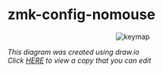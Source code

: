 # zmk-config-nomouse




<div align="center">

![keymap](https://github.com/lucordes/zmk-config-mouse/assets/31887821/d457206b-73e8-4b4e-86a0-5c9ee819ebcb)


</div>

*This diagram was created using draw.io*  
*Click [HERE](https://viewer.diagrams.net/?tags=%7B%7D&highlight=0000ff&edit=_blank&layers=1&nav=1#R7V1bd9rIsv4t50HrnL3Xcpbul0fAVmbvcZycxJlJ5k0GGRQD8iD5tn%2F9VkstkLoLjECi2nL7IQFJLUBfVfXXVdVVijFaPH9cBfezT%2FEknCu6OnlWjHNF1zXDNrL%2FyJEXekRVteLIdBVN6LHNgW%2FRf8LyQnr0IZqESe3CNI7naXRfPziOl8twnNaOBatV%2FFS%2F7Dae1z%2F1PpjST1Q3B76Ng3nIXfZnNElnxVFXdzbHfwuj6az8ZM32ijOLoLyY3jiZBZP4qXLIuFCM0SqO0%2BLV4nkUzsnTK59LMc7fcnb9xVbhMt1nwN%2BfPzvq70l8fvPw%2BywcXvwd%2F%2FXxjH7Zx2D%2BQH%2FwNf226Uv5CJ5mURp%2Buw%2FG5P1ThrNiDGfpYp6907KXQXJfPPjb6DnMPmt4Gy9TCmSGYvHeDxbRnMjAH%2BFqEiyD8jL6KRp9P4rn8Sr%2FVGPgD72RQ45H83nluOEaFyY5vooflhPygfnoJPt%2B0XJ6HWff7vxMtzaHLsPbdH2Mf2j0OT6GqzR8rhyiD%2FFjGC%2FCdPWSXULP6g4FtBRpSy%2FeP23kw6SXzCqiUR4LqERO13fegJa9oLjBGLoPy7vRix%2F%2FaQ0HX2%2Bvfvnff1ycaSYHonKhK%2B5IGVhHg7mK0yCN4mV2SO0W22W8DDlY%2B4iXocN42Yqniax8IEDBPJoS4RhnAIXZVcN5cBPOv8RJRKVmfYIgFmWG9ZK5ICUquz47oPe7idM0XrCKTX7RJFplP7kYGwZJurlmSMecn2m91XXL4YWnRR0vnlxViJyDhaj4g4UoSVfxXVi52M7%2FyJlymiRYJ3dhOp7RN3XBm86DJClFIkhmbZoM03PrsKuOh4y7YXSKu8Ea98NhbzhxtwCXYTBaamrOyeACaZWmcWj9JbJpz467ju67JiKv0qw6ivoJQYR1Trc4FK%2B%2BiAxjRzP0IppMyPfgJun1CW6S7qc82Bz44SRbLdK38SqdxdN4GcwvNkcrYJDnsrnmMs4fFkHoV5imL1Qkgoc0rgtQ%2BBylP%2Bhw8vonef3Bou%2FOnyunzl%2FKN8vsB%2F%2BovqmMIm83w%2FJ35ThuWl5bBUhqK9ep%2Bd8u4JP4YTUO91G3NFhNw3SXdXWpJJCnv1OUVuE8m%2BEe62t5SDDyoYPVKnipXHAfR8s0qdz5CzmwkVCPEVDDqcrYa5d7msWIZPH5GwFd%2F5BjZJafiRTdnqc5kX7MXk7Jy8H5v8uj2cdUTnACXxfnV2zfLtPG8IyaqavPTLY68PLrOOnUzx1bBaTxNv9riVyoep1crB06FTu0dldVDZHRnSFS5SLg5IsAx8NeA2hup7BzqB%2FOTkDUq2sADvr1BMLQz6ogVNGuCcUJnX%2BMET%2FpyhCeDDmZ%2BH%2BRKaoIHlyWWWoG8nKRdwj%2BKTF8BUNWEbXTeeZADHn%2FjC8xfMWYMn4bD1kN%2BTiK0Kt9ISBkHeTYasi7bPg1jMSwvsLRGAyBBc5JMbQ5DAcSw4aUxkG2pXyY6qvEsCGlOWGwEcSQX25%2Bkxg2ozToSwuNdxV9lCA2nBBt5AmxJFUVEH9IEBtaUw%2FZmmr8CnEkQWxoTrFpDZBrdy5BbLhGRNdEuUg8ek7UVeQ5UTddDrMm0Xjy%2BFqKxpfH243F7xE8NXkB8jzD8H0FiLAMNNXWnV3SUA3Rw4pDV%2BavR%2BhL2JEj9GtXRim1LpMj%2F8r1htVujH7nU2XygQfnyvDiaLPUVnyvbo6CTP0La8OFcH0ax9sWkkebhdhsDdNGnoWgTN4iByN7BMsa7PbfD2SbSP5Qz24pXAOFSKsdLIgM0AuScBqH2fGHiCjfIv4VsVcohHVy44L7%2BzkZN84RazR0GWc28rWRZLCaf%2FskFz7y3TX1%2Fjk%2FYa%2FvXyadFI%2BBXL%2F9MexzI5JW7ygDp5LcUty0%2FkHZ4eKRb0l6aTOx9mTcgMv7OyFZMOqpE7ptIusa78r6t2R8r%2BS%2FOEwSPHZYQOM3q11KEHeDaGkMiNjxOSB17bsE8RUQrTqI2HFyIKf0p8TwFQzZLUXoisj7lA%2FmXQWze6Jfm5xaxqtFMN9KyryRMpRstwu2O1IGw6Zsd8vV%2FVRozW5HoW2G46JH%2BnQ%2BvvCpryB2xnGxI306H1%2B4kiA25LjYeRPAvsHjHXl9B9ESzZzyXtl%2FSRAbklx0TeR9rJ8liA2JDXbMXeedd79LEJsRG%2FxwLe%2B8%2B02C2JDYYCdOGLzzTpFJTI2pDbZBNXj%2F3QcJYkNqg66LaP47BH%2FVe3BMdcXfTlk3BZZUoHQV8QGrysA4Gsxq2YITxNpVx3BVHZPYsVVxsEPrBu%2FsaGwhnFdc4zfgXfjrM%2FEIK1bjpqklabu4CZAH9arZaEFGDNX9YNWkxOZNwKlLlujc0%2B577aR13ZpXRKJZ7SRYCYHEzN31gJATM5mUcJPOWdvyMtkMct04QV6mAexDPW81bchrfX5ay1zjsJjbju1hN6Ka5RoWbX4C0iwJ8fSVwYVy4StDl7wWGlR0SsnupTI8AxlUoBISoZR2nlbQz%2FWBprcDJrunynCwNZR3DZYaei419LA9VugaagKuQgqqL0E9bM%2BVWfbOQAMVKiYpIWxChyxkY2sCbkMyczqKa%2FZ15vS6YUGmgW1jtzjWMhbU26CMtnOhfDgLQl%2BnmHAXFwJmb6sfaS05vHh3ArZmAk5RX1U8X%2FFMpaxeLSfNfXmPic17gB26EsJGvMfDNq8d9M3pOYQs3XGwjSpU%2FrrlWLQtg87t0Cn0dQ7gVNrMwJ7U%2FWaEClv3LcCdtIGzVYLcQzg5QuUiEyqrA0fSrkonh%2FevWNctObaTQRtayczIlo6c2VOm94vflE4kGNnqGFa5WkSDsYPegj3nO2bZ9kMU17wFuI%2FoBGkrQ62TkItQwLbkF7S0OrDogTQLcCWR6mAj0jC496i2loLPoIod87YAj9J7Ute20o0sTzR17dbPJBSGLfEh22DmUuxQjAU4mjaLTb4JaE%2Fw7IwbYbvvLcAXRKdQq%2FeWtr3NiAyq2DE2G3AJUVQdieqBxAjd9tqAZ4iEwS%2BUQf9ZUXubFUXT1Q4cRT3HkGNF2BEVG%2FASbViRJfFsyIqwffA24DGSGDbjQNhhMRvafNlPDDWjI8aDble3u4K0Hq828%2BYVXXAddJ0EPEAbPFvN%2FRMJz854D3bmmA14D47FsFq1oMVgdfHHgLqMl6ECbU%2FO%2F8iZWTCJnxS6i%2FkuTMcz%2BqYuA9N5kCT0zCRIZm3GRE2mvAp%2Bdw6VN8u%2Bph2NvKDaq7W1R4LJ%2B7TLlAU8HLe3WZlEj2V%2Bn6%2Fplcy%2FygkJeLMsUdtGTmbQVChN9PhCM4Li2FUCp22hKy4079JC6%2FM%2Bq2ZXSZz4qgk0I5YgNkvdtLGXNxrUrk6C2IgVOQ62cQWbz0kQmzAdBzttUwO6mkkQm9Ecx0DXRIjmSG7TkNvgKyPQ2EyC2IzbOBY2twE6mx0NYlsdePdw9R2yoaHm%2Fau6%2BGqewBNqNjvNlv59PKHQOxWKFne5HK%2FpbWg1s73Fxa4%2FrAGdsRRrqFjn0kA36yKBv%2FgE%2BmMpzlBxJJQNe0ngO4OALln%2F9w8JY7NeEvhuWqBPlmL1tvxUV%2B0kBFDH9%2BMRaquSKttpAT%2FYCbTKYmMm9F2vg5td8R9HQ%2Bc%2FvLdIZhQ1pD6Oim1rgT5arkSxIfNBN7ZAG61W6wr1EkVPOF3kvTuqRLEZ8cGPokA9pka6MuxtTePOKA66D97gXTxnEsWGFAc9HAa2BZMgNmE4AlhVmepzNMHB18T349jpjN%2Bg52tBDY9ovnr2DJY1NGu1b28pKqT67dr5Qy9IwmkcZscfouyfcBH%2Fitgr8u7O3Ljg%2Fn5Oxo1zyBoNXcZp%2FOrITUvaTeVeQ9%2Faq9akzfO2do9cAX0gi6fWUo7%2FziakbzycyzYcxQ%2FnQq2F%2BB0dV4M%2F9tzR0XbXTwdCto7gQFfVwoBxu7J8mqXByMK6gGULkBplan1ZNMvkzVtn7UFhTGUJyqOTij30SQqoQSmd0w2zij10vggUnJTO6YZpxR760g0oMCmd0w2TigXQRbl2a0xumKRiD92h6UB8tUUQT7bAaAEd1t0sADodpHy%2FVXRYNzK%2BAXR0ic42%2FzA%2ByXA6XrW9KXQ84XSn4wJvbwkd1qOLv1h2Og6QvSV0OFaAXcVdczqOfL0ldDhW4KJbto6XReZbQodlBfiWreNt6W9Kd1hWgK87HZSze6vosKxAUzVs5XE7dhY0MW2NdxYzgKqeGuYf2Dlh0FTsCueaK%2F0IWxmDpurYZs%2BVjoStlEEEsyc9CVs5gwjaI10JO0gD%2Bh5ctwNfghg5TW1wBSZPQlM97Awml1%2B%2FXn3%2F9GVwzqGGkJvkOrrvmhDP82zHCOx2UDFU94NVw8VTsbOQdIPvYhJOpmH5sOJVOoun8TKYX2yOMgK7ueYyzoOd5OCvME1fKATBQxrXYQufo%2FQHQfiDRd%2F9rJw5f6bg529e6Js9oDZ55TMMz%2FN9CFrfd1WaRrkFWvIgdgK7CueZwXgMa6MgjOjQL3GUfcQm%2BM7EbbX1Uqi8RxI%2FrMYhHbaB%2BoA7pcFqGqbcnXKhWf%2BiI%2BQIasbb5nQpUNi%2BrUaemqnXQdOx93fqQCLU8Lq3ewNbA9JlgcQubaEDuVDD6%2F6W8m8JSF1ngcTmuTqQDjW8lqb1NSBt8TSSDxEMr68%2Ff%2BwtlG2RZhZJ7IJs%2BpbeutkKZzDoLZpdcR4DO6NHB5rqDq972zyjM85jYJe10IE%2BusPr3lZD6I7zoK9C3lHr3M4IjwDqyMc3htejy6%2B9hbIjwmNgV2DTgba5qzAJ094iudMreAzZwU5U0oHuuTdx3F8k9a7YDnaqsw710O0ril1RHQEWH%2B9nt1t3VAdfF99PV6K2UORpDva2OL3jrsctdkIRFlWdmyexW5noXW927CGKJrMpXACfa9ebInuIosXmBODHQLrePNlHFNlULvyQZNebLPuIoieeLr6faqVtoWgbLIrorvKuN232EEWO3eA7WLve3NlDFDl2gx%2Fw6HoTaB9R5NgNvkXteLNoH1Fk2Q2%2BLna9p7SHKHLsBt873vUG0x6iyLMbdL9q1%2FtQe4giz27QYxxdb1ftI4osuxHAovK%2Bm17H%2F42uGA6%2BPvL%2Bm14n5XhdsRz0nBy3Ax%2FOzq3MAqHaGu1hU61M7J4NOrDjuVVYW4wnF38MrMt4GSpQu4b8j8d6FkziJ6XYqzsJktn6zHQeJAk9kdyF6XhWvjmdeHD2Gz0u7XXApyri8abrFxhcvYkT1i9wH5Z3oxc%2F%2FtMaDr7eXv3yv%2F%2B4OAOcQiND8YRu%2Bk4VuI5OMI%2BmRD7GGTphdtVwHtyE8y9xElHBWZ8gcEXjYH7JXJASdV2fHdD73cRpGi9Ypc5tQbTKfnIxNgySdHPNkI6htqwVxs1WBsQVGw1yYBQdegiCStkWipzZ9HIq4eTbO5FtZrbi6ZU2P8V9Wurq1I403jhlcbR9pXFVYNFcGBfRZJKXpGDlcX2Ck8cWxIztfbFuOIcmZxCFPF7O1L7J2TznFScRs6rZewqTtKeSV3aOZjfDZtIj9B7KjibH9TTICkoxa9YZr%2BbB02MLcsL2WNIsHVlOpIV6HxZKPMkD1uFUeoQuiPIO6btwsmNsn92k7IglO8IxI6gJdSE7Q77mXv9lR67UCqkAksQyqfDOFc%2BWUnEiqRBvnoFLCnkjZXi8V1hKxWHdhdc9V7CkwuTZx%2F%2B%2BQ2kQmXWIJzO6lJm3JjPYnMQENnTRgnZCNzPv1ezDNRDB5iQmsEFMSgXy%2BgU7oGnCi9qMTw%2Feo7sfSSjYHG8N21Twi9owGUt5wFrOYsuDtcVtOlIG0vV1MkLBtrzCpplAcwHp5Di1VHCtnLAXrECnAikV6IzCw55BttRYv1BcufhAW5JiSwVQ4ftq8IeUh33kga1E14bVYHinbtrI8sGvTr%2F9%2FMTJB0KHOdUxXFVXgO0U%2BrljQ52Eb%2FO%2FdoAyVK8GlF1m7Z2i7xyMFFQro8jkmkSP1SwvGhldZ3lVT0vFP9FEwLZnxfZNlkU6DuxaSB7LEV0Ly9ev9yzMHvnqZT2EvCFjaNdD8nYzLH9X7XXICiYkcVuxLRoH7lJA%2BgSLvoB72NSWmyEOVqvgpXLBPelMmFTuzHQ4dBhHqE4TsLZ1RGSvt2mjy43UFd9gI4PNuiDufKi7rVo%2BJUl71gKRMYyWDBzbMHfd8gDNwJ26vbFAe4L1luipaWk1UK0T7tmHQe14oze3I%2FjwPZ%2BH7Qiu7QGubfWty0B1R3Btq3AbqHt1rmvpyA4uYHu%2F0LnDIqgumyLhnLBwCgwiv7IU2jspBIiMe8A5YVU4GER%2B0Sl00FoEENkEBPuEBRphEHmO3dsef62B6AimiaUQvYNiYm1haDAl4ZwTVi2GMeSd8b7QxEacJWwfGRJQz8YXWqn7JQ6icS2Pzyn2hSZbvRIH4Vibx%2FuzfKFpW7%2FEQTj%2Bx6%2FEfJnXgZXXgS8O%2FJrOd6U4ICWKok8WmsovD30%2B4ivl4TTRfnTzoKnQUlOVAoGUM4y%2B1tTU99Nqp6uQSqZU6ChKV%2B7RC33PxTbOGj9ZC73JRwQU%2BW2d2LoIVKoVuh6NECg6wumizqEoNE0SAUU2sOJ5yIEVTZfs5nh2c8I2yVtQ5NmN0OExIWBkdzKrOrZJBUpASm1sWnUPf61h8PxG6HCUEDCyu0IF0Eae4EgUm%2FEbTTWwCY4BZLfLdiriVSoTroSEZoBl5NfF4aX0iCQ9ou0a1ICCmlJ63or0YBc10oAyiTLhEa%2FIFT4ZBSokypRHvNLu%2BItMk2cnMukRr4iRABaC3zYm0x7Rpgz8%2BAxQKNMXOljaK3kQL%2BpqAomPQodd%2ByUPwsVvgcKpMi8ab77ALhihWXzUQiZG480X6HmPpQdNJkYLMV%2Fg2wegcwdfcCrPlZYFpxAlR7wcI5vfrgtIzr%2BWt7FiDLZJD3c9eWi6mvew1dXseWffnDy6VZgk%2F7P3TUYFhtkvSMq7zOL5pMEN4sVNTMZmkJV3SGfkZRJNsv9G5FT%2BjO7ClyRHIQNhfc1LNnoOjVNnwSP5L42zf27C8pdl0kmPkUp65ZD8S3wov93Niv2%2BTX9FBlREPmhJPmgRpMUjepoF5CMvgxfydt%2FPYrQ%2BE%2BK0ruj1Ek9UFQHt5PRxq1ZBlqVekBGyJdUKqiptpdyCOjo64ykq1%2BXVeqgGpI96Z%2Fq4JSTuH22jKxXCtj3mLk12B9ZTs7F5mA2Eoa0LCRUPFVBpuCuoQtN7sW6Cp7vo6smf%2FsdZfX76fLbXNNe3%2BsKr4sG%2B4S7y7BZl2z4d1QbliDfPb9dv%2B%2FbFg12JoYsHmJYkzYzocoRZCeHuxhnbwado4F%2BZcWL%2BvLT%2B%2FnrG%2B%2Fsuw2m4nGzn9hVB%2Bme%2B7Fhm3H2%2B9yqjUmJf%2FfZwv1lF7DWSNrNXL4oVW5ORRS8wdTDP1y%2F5irHJ8KIRDB3%2BNUfm8KVWpa%2Bl%2Bm0WNfwug3NlmHE%2F9Tq4afbY7bzFkfolmJIF3vf7xqNHm9Hn8dOy2XhHcc1s4G%2BZ5B756MhXGeRSsENO95UnUlau6bMgw4xDHgIZqB4kf9lAnZW8%2FaRlRAZf%2BMrQVVx%2FET8kBL6HZj%2BY3MThbjJp%2BvPJbSzuNvPKwzgER90OFmTKWt4k96WEXCgDjfug1bFq66tkgUzEb3Pz4tv79N7qeB6N7xrfUSMYbV47BB6%2FeLxqMs7s63z%2Fry2ks6UNJ0oZLaVzp2HzPk1Ns%2FjJs42mMuDkyTvDJUcXh6Ofklst4unU%2BWg%2BhvHo8edf1%2BPFlX4NcfTN3PFGxeTwQMg6y5uVkyIpvL4%2FSfMYMaHZ31tkApCc%2FbP2TrhLABQToMM1ccS%2Bx7QcUWQEcx8SKCPABn0pI7gygtnYFpSR7b2gCFqEmq4B22xBKqGrHOIWHWuaWdxHKCfSjUOjdEISnT5OV0D5paPkLLNjxC8ghQxRyLhqJthNujWAFEkhQxeyN7u5G7ZkvPP7GCG71aWE4Zox26i3YjMtPs3mtBKmtyxhhpQwoSZKfAnbnm8iJawXEuZhS9j2lG85S75FCeNmye4kjMTFYgL%2F%2BtzHDMbZp3gSkiv%2BCw%3D%3D) to view a copy that you can edit*
